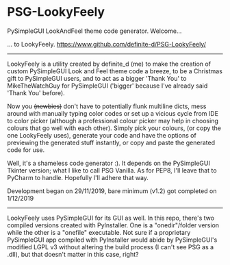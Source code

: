 # PSG-LookyFeely
PySimpleGUI LookAndFeel theme code generator.
  Welcome...
  
... to LookyFeely.
https://www.github.com/definite-d/PSG-LookyFeely/

___________________________________________________________________________________
LookyFeely is a utility created by definite_d (me) to make the creation of
custom PySimpleGUI Look and Feel theme code a breeze, to be a Christmas gift to
PySimpleGUI users, and to act as a bigger 'Thank You' to MikeTheWatchGuy for
PySimpleGUI ('bigger' because I've already said 'Thank You' before).

Now you ~~(newbies)~~ don't have to potentially flunk multiline dicts, mess around
with manually typing color codes or set up a vicious cycle from IDE to color picker
(although a professional colour picker may help in choosing colours that go well
with each other). Simply pick your colours, (or copy the one LookyFeely uses),
generate your code and have the options of previewing the generated stuff instantly,
or copy and paste the generated code for use.

Well, it's a shameless code generator :).
It depends on the PySimpleGUI Tkinter version; what I like to call PSG Vanilla.
As for PEP8, I'll leave that to PyCharm to handle. Hopefully I'll adhere that way.

Development began on 29/11/2019, bare minimum (v1.2) got completed on 1/12/2019
____________________________________________________________________________________

LookyFeely uses PySimpleGUI for its GUI as well.
In this repo, there's two compiled versions created with PyInstaller. One is a
"onedir"/folder version while the other is a "onefile" executable. Not sure if
a proprietary PySimpleGUI app compiled with PyInstaller would abide by PySimpleGUI's
modified LGPL v3 without altering the build process (I can't see PSG as a .dll),
but that doesn't matter in this case, right?
